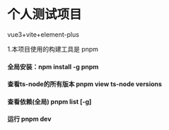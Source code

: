 # 个人测试项目

vue3+vite+element-plus

1.本项目使用的构建工具是 pnpm

#### 全局安装：npm install -g pnpm

#### 查看ts-node的所有版本 pnpm view ts-node versions

#### 查看依赖(全局) pnpm list [-g]

#### 运行 pnpm dev

